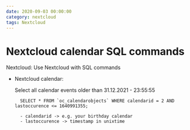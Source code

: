 ```yaml
--- 
date: 2020-09-03 00:00:00
category: nextcloud
tags: Nextcloud
---
```

# Nextcloud calendar SQL commands

Nextcloud: Use Nextcloud with SQL commands

- Nextcloud calendar:

    Select all calendar events older than 31.12.2021 - 23:55:55

        SELECT * FROM `oc_calendarobjects` WHERE calendarid = 2 AND lastoccurence <= 1640991355;
          
        - calendarid -> e.g. your birthday calendar
        - lastoccurence -> timestamp in unixtime

